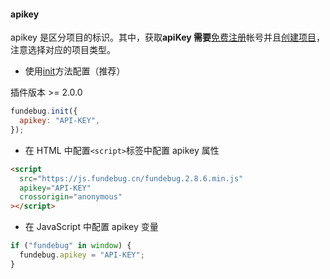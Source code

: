 #### apikey

apikey 是区分项目的标识。其中，获取**apiKey 需要**[免费注册](https://www.fundebug.com/team/create)帐号并且[创建项目](https://www.fundebug.com/project/create)，注意选择对应的项目类型。

- 使用[init](../api/init.md)方法配置（推荐）

插件版本 >= 2.0.0

```js
fundebug.init({
  apikey: "API-KEY",
});
```

- 在 HTML 中配置`<script>`标签中配置 apikey 属性

```html
<script
  src="https://js.fundebug.cn/fundebug.2.8.6.min.js"
  apikey="API-KEY"
  crossorigin="anonymous"
></script>
```

- 在 JavaScript 中配置 apikey 变量

```js
if ("fundebug" in window) {
  fundebug.apikey = "API-KEY";
}
```
